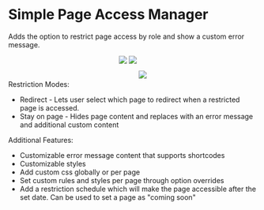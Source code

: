 # Simple Page Access Manager
Adds the option to restrict page access by role and show a custom error message.
<div style="text-align: center;">
<img src="https://i.imgur.com/kl4T2Ej.png" style="margin-bottom: 30px;">
<img src="https://i.imgur.com/iEFMryP.png" style="margin-bottom: 30px;">
<img src="https://i.imgur.com/kCWa7WN.png">
</div>
Restriction Modes:
<ul>
<li>Redirect - Lets user select which page to redirect when a restricted page is accessed.</li>
<li>Stay on page - Hides page content and replaces with an error message and additional custom content</li>
</ul>

Additional Features:
<ul>
<li>Customizable error message content that supports shortcodes</li>
<li>Customizable styles</li>
<li>Add custom css globally or per page</li>
<li>Set custom rules and styles per page through option overrides</li>
<li>Add a restriction schedule which will make the page accessible after the set date. Can be used to set a page as "coming soon"</li>
</ul>